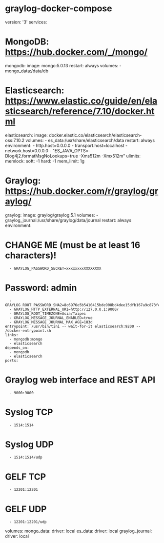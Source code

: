# graylog-docker-compose
version: '3'
services:
# MongoDB: https://hub.docker.com/_/mongo/
  mongodb:
    image: mongo:5.0.13
    restart: always
    volumes:
      - mongo_data:/data/db
# Elasticsearch: https://www.elastic.co/guide/en/elasticsearch/reference/7.10/docker.html
  elasticsearch:
    image: docker.elastic.co/elasticsearch/elasticsearch-oss:7.10.2
    volumes:
      - es_data:/usr/share/elasticsearch/data
    restart: always
    environment:
      - http.host=0.0.0.0
      - transport.host=localhost
      - network.host=0.0.0.0
      - "ES_JAVA_OPTS=-Dlog4j2.formatMsgNoLookups=true -Xms512m -Xmx512m"
    ulimits:
      memlock:
        soft: -1
        hard: -1
    mem_limit: 1g
# Graylog: https://hub.docker.com/r/graylog/graylog/
  graylog:
    image: graylog/graylog:5.1
    volumes:
      - graylog_journal:/usr/share/graylog/data/journal
    restart: always
    environment:
# CHANGE ME (must be at least 16 characters)!
      - GRAYLOG_PASSWORD_SECRET=xxxxxxxxXXXXXXXX
# Password: admin
      - GRAYLOG_ROOT_PASSWORD_SHA2=8c6976e5b5410415bde908bd4dee15dfb167a9c873fc4bb8a81f6f2ab448a918
      - GRAYLOG_HTTP_EXTERNAL_URI=http://127.0.0.1:9000/
      - GRAYLOG_ROOT_TIMEZONE=Asia/Taipei
      - GRAYLOG_MESSAGE_JOURNAL_ENABLED=true
      - GRAYLOG_MESSAGE_JOURNAL_MAX_AGE=183d
    entrypoint: /usr/bin/tini -- wait-for-it elasticsearch:9200 --  /docker-entrypoint.sh
    links:
      - mongodb:mongo
      - elasticsearch
    depends_on:
      - mongodb
      - elasticsearch
    ports:
# Graylog web interface and REST API
      - 9000:9000
# Syslog TCP
      - 1514:1514
# Syslog UDP
      - 1514:1514/udp
# GELF TCP
      - 12201:12201
# GELF UDP
      - 12201:12201/udp
volumes:
  mongo_data:
    driver: local
  es_data:
    driver: local
  graylog_journal:
    driver: local
